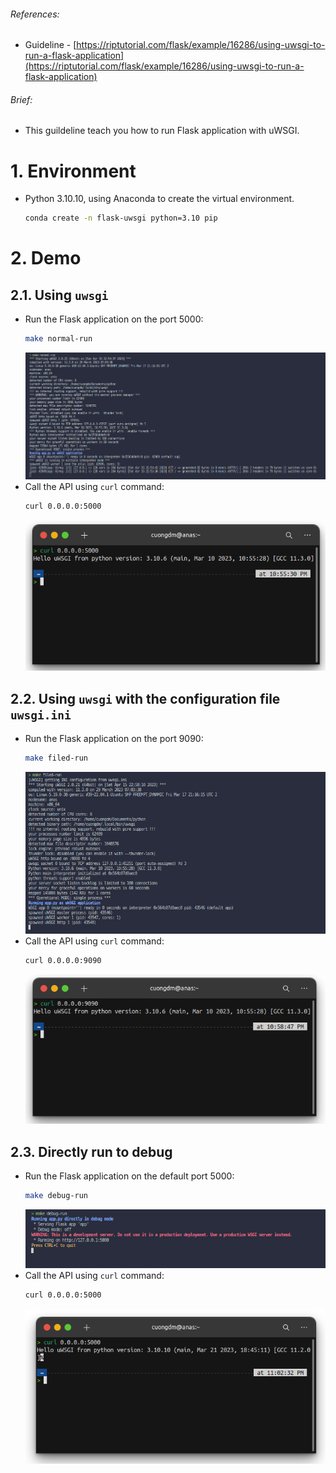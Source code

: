 ###### References:
- Guideline - [https://riptutorial.com/flask/example/16286/using-uwsgi-to-run-a-flask-application](https://riptutorial.com/flask/example/16286/using-uwsgi-to-run-a-flask-application)

###### Brief:
* This guildeline teach you how to run Flask application with uWSGI.

# 1. Environment
* Python 3.10.10, using Anaconda to create the virtual environment.
  ```bash
  conda create -n flask-uwsgi python=3.10 pip  
  ```

# 2. Demo
## 2.1. Using `uwsgi`
* Run the Flask application on the port 5000:
  ```bash
  make normal-run
  ```
  ![](./img/01.png)
* Call the API using `curl` command:
  ```bash
  curl 0.0.0.0:5000
  ```
  ![](./img/02.png)

## 2.2. Using `uwsgi` with the configuration file `uwsgi.ini`
* Run the Flask application on the port 9090:
  ```bash
  make filed-run
  ```
  ![](./img/03.png)
* Call the API using `curl` command:
  ```bash
  curl 0.0.0.0:9090
  ```
  ![](./img/04.png)

## 2.3. Directly run to debug
* Run the Flask application on the default port 5000:
  ```bash
  make debug-run
  ```
  ![](./img/05.png)
* Call the API using `curl` command:
  ```bash
  curl 0.0.0.0:5000
  ```
  ![](./img/06.png)
  